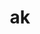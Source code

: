 ---
layout: dictionary_entry
title: ak
parent: Common Words
last_modified_date: 2021-10-20

word: ak
see_also:
  - "akrat"
  - "unk"
transcriptions:
  - ˈæk
translations:
  - "yes"
  - "ok"
  - "(verb intensifier)"
examples:
  - bzo: "Ak."
    eng: "Yes."
  - bzo: "I **ak** rekog so!"
    eng: "I **do** remember that!"
  - bzo: "A nuklear baka mekh **ak** [beas](bea)."
    eng: "It *is*, **in fact**, a nuclear dog device."
---